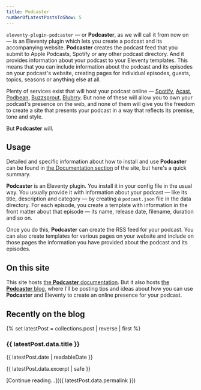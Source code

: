 ```yaml
---
title: Podcaster
numberOfLatestPostsToShow: 5
---
```

`eleventy-plugin-podcaster` — or **Podcaster**, as we will call it from now on — is an Eleventy plugin which lets you create a podcast and its accompanying website. **Podcaster** creates the podcast feed that you submit to Apple Podcasts, Spotify or any other podcast directory. And it provides information about your podcast to your Eleventy templates. This means that you can include information about the podcast and its episodes on your podcast's website, creating pages for individual episodes, guests, topics, seasons or anything else at all.

Plenty of services exist that will host your podcast online — [Spotify][], [Acast][], [Podbean][], [Buzzsprout][], [Blubrry][]. But none of these will allow you to own your podcast's presence on the web, and none of them will give you the freedom to create a site that presents your podcast in a way that reflects its premise, tone and style.

But **Podcaster** will.

[Spotify]: https://podcasters.spotify.com
[Acast]: https://www.acast.com
[Podbean]: https://www.podbean.com
[Buzzsprout]: https://www.buzzsprout.com
[Blubrry]: https://blubrry.com

## Usage

Detailed and specific information about how to install and use **Podcaster** can be found in [the Documentation section](docs/index.md) of the site, but here's a quick summary.

**Podcaster** is an Eleventy plugin. You install it in your config file in the usual way. You usually provide it with information about your podcast — like its title, description and category — by creating a `podcast.json` file in the data directory. For each episode, you create a template with information in the front matter about that episode — its name, release date, filename, duration and so on.

Once you do this, **Podcaster** can create the RSS feed for your podcast. You can also create templates for various pages on your website and include on those pages the information you have provided about the podcast and its episodes.

## On this site

This site hosts [the **Podcaster** documentation](/docs). But it also hosts [the **Podcaster** blog](/blog), where I'll be posting tips and ideas about how you can use **Podcaster** and Eleventy to create an online presence for your podcast.

## Recently on the blog

{% set latestPost = collections.post | reverse | first %}

### {{ latestPost.data.title }}

<p class="post-date">{{ latestPost.date | readableDate }}</p>

{{ latestPost.data.excerpt | safe }}

[Continue reading…]({{ latestPost.data.permalink }})
